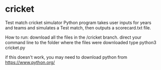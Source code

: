 # cricket
Test match cricket simulator
Python program takes user inputs for years and teams and simulates a Test match, then outputs a scorecard.txt file.

How to run:
download all the files in the /cricket branch.
direct your command line to the folder where the files were downloaded
type python3 cricket.py

if this doesn't work, you may need to download python from https://www.python.org/
